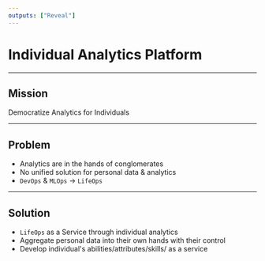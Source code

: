 ```yaml
---
outputs: ["Reveal"]
---
```


# Individual Analytics Platform

---

## Mission

Democratize Analytics for Individuals

---

## Problem

- Analytics are in the hands of conglomerates
- No unified solution for personal data & analytics
- `DevOps` & `MLOps` -> `LifeOps`

---

## Solution

- `LifeOps` as a Service through individual analytics
- Aggregate personal data into their own hands with their control
- Develop individual's abilities/attributes/skills/ as a service

